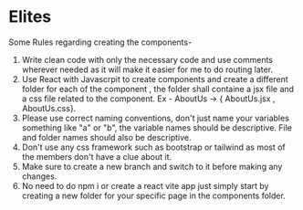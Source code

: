 # Elites
Some Rules regarding creating the components- 
1. Write clean code with only the necessary code and use comments wherever needed as it will make it easier for me to do routing later.
2. Use React with Javascrpit to create components and create a different folder for each of the component , the folder shall containe a jsx file and a css file related to the component. Ex -  AboutUs -> { AboutUs.jsx , AboutUs.css}.
3. Please use correct naming conventions, don't just name your variables something like "a" or "b", the variable names should be descriptive. File and folder names should also be descriptive.
4. Don't use any css framework such as bootstrap or tailwind as most of the members don't have a clue about it.
5. Make sure to create a new branch and switch to it before making any changes.
6. No need to do npm i or create a react vite app just simply start by creating a new folder for your specific page in the components folder. 
